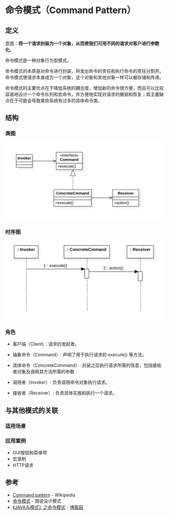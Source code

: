 # 命令模式（Command Pattern）

## 定义

意图：**将一个请求封装为一个对象，从而使我们可用不同的请求对客户进行参数化**。

命令模式是一种对象行为型模式。

命令模式的本质是对命令进行封装，将发出命令的责任和执行命令的责任分割开。命令模式使请求本身成为一个对象，这个对象和其他对象一样可以被存储和传递。

命令模式的主要优点在于降低系统的耦合度，增加新的命令很方便，而且可以比较容易地设计一个命令队列和宏命令，并方便地实现对请求的撤销和恢复；其主要缺点在于可能会导致某些系统有过多的具体命令类。

## 结构

### 类图

<img src="../assets/CommandPattern/image-20200701155613382.png" alt="image-20200701155613382" style="zoom:50%;" />

### 时序图

<img src="../assets/CommandPattern/image-20200701155939072.png" alt="image-20200701155939072" style="zoom:50%;" />

### 角色

- 客户端（Client)：请求的发起者。

- 抽象命令（Command）：声明了用于执行请求的 execute() 等方法。
- 具体命令（ConcreteCommand）: 封装之后执行请求所需的信息，包括接收者对象及调用其方法所需的参数
- 调用者（Invoker）:  负责调用命令对象执行请求。
- 接收者（Receiver）: 负责具体实施和执行一个请求。

## 与其他模式的关联

### 适用场景



### 应用案例

- GUI按钮和菜单项
- 宏录制
- HTTP请求

## 参考

- [Command pattern](https://en.wikipedia.org/wiki/Command_pattern) - Wikipedia
- [命令模式](https://design-patterns.readthedocs.io/zh_CN/latest/behavioral_patterns/command.html#id16) - 图说设计模式
- [《JAVA与模式》之命令模式](https://www.cnblogs.com/java-my-life/archive/2012/06/01/2526972.html) - [博客园](https://www.cnblogs.com/) 

